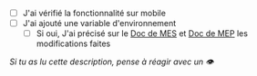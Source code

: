 - [ ] J'ai vérifié la fonctionnalité sur mobile
- [ ] J'ai ajouté une variable d'environnement
  - [ ] Si oui, J'ai précisé sur le [Doc de MES](https://www.notion.so/Pas-pas-Mise-en-staging-01755ac57d944b4cb0c189861428e5d2) et [Doc de MEP](https://www.notion.so/Pas-pas-Mise-en-prod-0f8e4879217d4c9e8e4d46d44211e0e3) les modifications faites

_Si tu as lu cette description, pense à réagir avec un :eye:_
